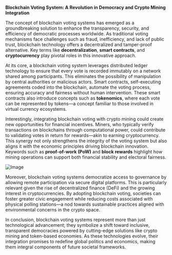 **Blockchain Voting System: A Revolution in Democracy and Crypto Mining Integration**

The concept of blockchain voting systems has emerged as a groundbreaking solution to enhance the transparency, security, and efficiency of democratic processes worldwide. As traditional voting mechanisms face challenges such as fraud, inefficiency, and lack of public trust, blockchain technology offers a decentralized and tamper-proof alternative. Key terms like **decentralization**, **smart contracts**, and **cryptocurrency** play pivotal roles in this innovative approach.

At its core, a blockchain voting system leverages distributed ledger technology to ensure that every vote is recorded immutably on a network shared among participants. This eliminates the possibility of manipulation by central authorities or malicious actors. Smart contracts, self-executing agreements coded into the blockchain, automate the voting process, ensuring accuracy and fairness without human intervention. These smart contracts also introduce concepts such as **tokenomics**, where each vote can be represented by tokens—a concept familiar to those involved in virtual currency ecosystems.

Interestingly, integrating blockchain voting with crypto mining could create new opportunities for financial incentives. Miners, who typically verify transactions on blockchains through computational power, could contribute to validating votes in return for rewards—akin to earning cryptocurrency. This synergy not only strengthens the integrity of the voting system but also aligns it with the economic principles driving blockchain innovation. Keywords such as **proof-of-work (PoW)** and **block rewards** highlight how mining operations can support both financial stability and electoral fairness.

![Image](https://github.com/user-attachments/assets/31692037-0104-4703-abd1-696b6a7dd41b)

Moreover, blockchain voting systems democratize access to governance by allowing remote participation via secure digital platforms. This is particularly relevant given the rise of decentralized finance (DeFi) and the growing interest in cryptocurrencies. By adopting blockchain voting, societies can foster greater civic engagement while reducing costs associated with physical polling stations—a nod towards sustainable practices aligned with environmental concerns in the crypto space.

In conclusion, blockchain voting systems represent more than just technological advancement; they symbolize a shift toward inclusive, transparent democracies powered by cutting-edge solutions like crypto mining and token-based economies. As these technologies evolve, their integration promises to redefine global politics and economics, making them integral components of future societal frameworks.